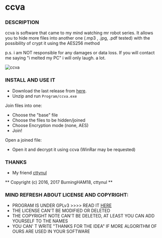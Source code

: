 # ccva



### DESCRIPTION 

ccva is software that came to my mind watching mr robot series.
It allows you to hide more files into another one (.mp3 , .jpg, .pdf tested) with the possibility of crypt it using the AES256 method


p.s. i am NOT responsible for any damages or data loss. If you will contact me
     saying "i melted my PC" i will only laugh. a lot.

![ccva](http://i.imgur.com/lEPyIFJ.png)


### INSTALL AND USE IT

- Download the last release from [here](https://github.com/BurningHAM18/ccva/).
- Unzip and run 
`
Program/ccva.exe
`

Join files into one:
- Choose the "base" file
- Choose the files to be hidden/joined
- Choose Encryption mode (none, AES)
- Join!

Open a joined file:
- Open it and decrypt it using ccva (WinRar may be requested)


### THANKS 


- My friend [cttynul](https://github.com/cttynul) 


** Copyright (c) 2016, 2017 BurningHAM18, cttynul  **


### MIND REFRESH ABOUT LICENSE AND COPYRIGHT:

- PROGRAM IS UNDER GPLv3 >>>> READ IT [HERE](https://github.com/BurningHAM18/ccva/blob/master/LICENSE)
- THE LICENSE CAN'T BE MODIFIED OR DELETED
- THE COPYRIGHT NOTE CAN'T BE DELETED, AT LEAST YOU CAN ADD YOURSELF TO THE NAMES 
- YOU CAN' T WRITE "THANKS FOR THE IDEA" IF MORE ALGORITHM OF OURS ARE USED IN YOUR SOFTWARE
